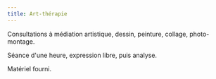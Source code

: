 ```yaml
---
title: Art-thérapie
---
```

Consultations à médiation artistique, dessin, peinture, collage, photo-montage.

Séance d'une heure, expression libre, puis analyse.

Matériel fourni.